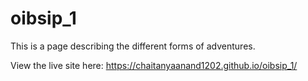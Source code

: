 # oibsip_1
 This is a page describing the different forms of adventures.

View the live site here: https://chaitanyaanand1202.github.io/oibsip_1/
